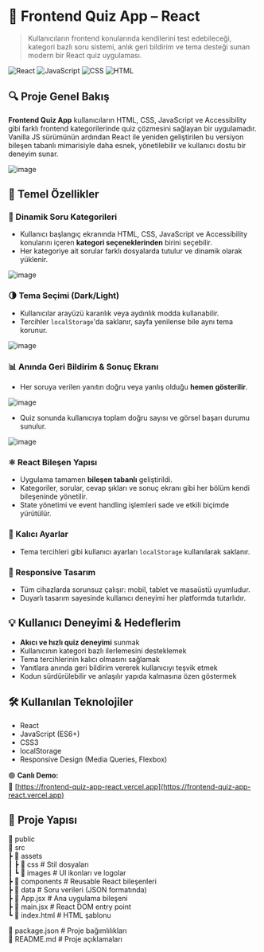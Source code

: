 # 🧠 Frontend Quiz App – React

> Kullanıcıların frontend konularında kendilerini test edebileceği, kategori bazlı soru sistemi, anlık geri bildirim ve tema desteği sunan modern bir React quiz uygulaması.

![React](https://img.shields.io/badge/React-20232A?style=for-the-badge&logo=react)
![JavaScript](https://img.shields.io/badge/JavaScript-F7DF1E?style=for-the-badge&logo=javascript)
![CSS](https://img.shields.io/badge/CSS-1572B6?style=for-the-badge&logo=css3)
![HTML](https://img.shields.io/badge/HTML5-E34F26?style=for-the-badge&logo=html5)

## 🔍 Proje Genel Bakış

**Frontend Quiz App** kullanıcıların HTML, CSS, JavaScript ve Accessibility gibi farklı frontend kategorilerinde quiz çözmesini sağlayan bir uygulamadır.  
Vanilla JS sürümünün ardından React ile yeniden geliştirilen bu versiyon bileşen tabanlı mimarisiyle daha esnek, yönetilebilir ve kullanıcı dostu bir deneyim sunar.

![image](https://github.com/user-attachments/assets/858825dc-7076-4467-94f6-dde0c6c1e55f)

## 🚀 Temel Özellikler

### 📂 Dinamik Soru Kategorileri
- Kullanıcı başlangıç ekranında HTML, CSS, JavaScript ve Accessibility konularını içeren **kategori seçeneklerinden** birini seçebilir.
- Her kategoriye ait sorular farklı dosyalarda tutulur ve dinamik olarak yüklenir.

![image](https://github.com/user-attachments/assets/27469877-adec-4fa0-a210-be9b1dcba4f5)

### 🌗 Tema Seçimi (Dark/Light)
- Kullanıcılar arayüzü karanlık veya aydınlık modda kullanabilir.
- Tercihler `localStorage`'da saklanır, sayfa yenilense bile aynı tema korunur.

![image](https://github.com/user-attachments/assets/c081bed1-7bc0-490f-93bc-b84dc9121462)

### 📊 Anında Geri Bildirim & Sonuç Ekranı
- Her soruya verilen yanıtın doğru veya yanlış olduğu **hemen gösterilir**.

![image](https://github.com/user-attachments/assets/3b1a680e-9973-4559-bd7d-a929c9786816)

- Quiz sonunda kullanıcıya toplam doğru sayısı ve görsel başarı durumu sunulur.

![image](https://github.com/user-attachments/assets/8943e626-cf33-4da5-a55b-fc39e8b38993)

### ⚛️ React Bileşen Yapısı
- Uygulama tamamen **bileşen tabanlı** geliştirildi.
- Kategoriler, sorular, cevap şıkları ve sonuç ekranı gibi her bölüm kendi bileşeninde yönetilir.
- State yönetimi ve event handling işlemleri sade ve etkili biçimde yürütülür.

### 💾 Kalıcı Ayarlar
- Tema tercihleri gibi kullanıcı ayarları `localStorage` kullanılarak saklanır.

### 📱 Responsive Tasarım
- Tüm cihazlarda sorunsuz çalışır: mobil, tablet ve masaüstü uyumludur.
- Duyarlı tasarım sayesinde kullanıcı deneyimi her platformda tutarlıdır.

## 💡 Kullanıcı Deneyimi & Hedeflerim

- **Akıcı ve hızlı quiz deneyimi** sunmak  
- Kullanıcının kategori bazlı ilerlemesini desteklemek  
- Tema tercihlerinin kalıcı olmasını sağlamak  
- Yanıtlara anında geri bildirim vererek kullanıcıyı teşvik etmek  
- Kodun sürdürülebilir ve anlaşılır yapıda kalmasına özen göstermek  

## 🛠️ Kullanılan Teknolojiler

- React  
- JavaScript (ES6+)  
- CSS3  
- localStorage  
- Responsive Design (Media Queries, Flexbox)

🟢 **Canlı Demo:**  
🔗 [https://frontend-quiz-app-react.vercel.app](https://frontend-quiz-app-react.vercel.app)

## 📂 Proje Yapısı

📁 public  
📁 src  
 ┣ 📁 assets  
 ┃ ┣ 📄 css                    # Stil dosyaları  
 ┃ ┗ 📄 images                 # UI ikonları ve logolar  
 ┣ 📁 components               # Reusable React bileşenleri  
 ┣ 📁 data                     # Soru verileri (JSON formatında)  
 ┣ 📄 App.jsx                  # Ana uygulama bileşeni  
 ┣ 📄 main.jsx                 # React DOM entry point  
 ┗ 📄 index.html               # HTML şablonu  

📄 package.json                # Proje bağımlılıkları  
📄 README.md                   # Proje açıklamaları  
